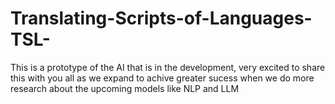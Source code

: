 # Translating-Scripts-of-Languages-TSL-
This is a prototype of the AI that is in the development, very excited to share this with you all as we expand to achive greater sucess when we do more research about the upcoming models like NLP and LLM 
